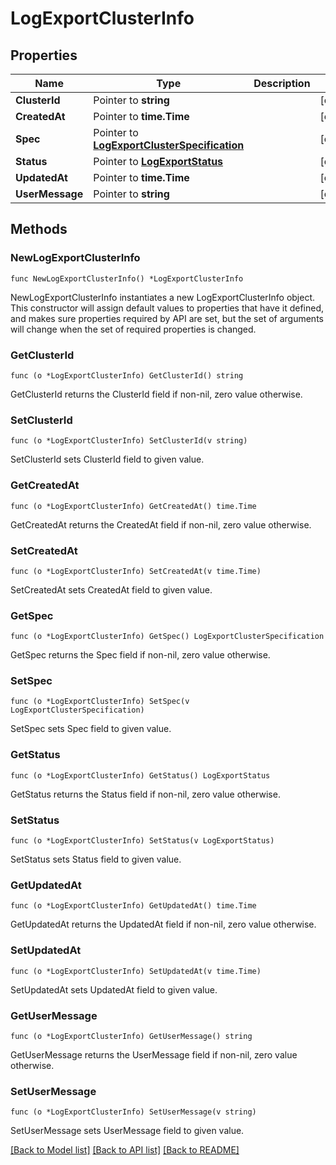 # LogExportClusterInfo

## Properties

Name | Type | Description | Notes
------------ | ------------- | ------------- | -------------
**ClusterId** | Pointer to **string** |  | [optional] 
**CreatedAt** | Pointer to **time.Time** |  | [optional] 
**Spec** | Pointer to [**LogExportClusterSpecification**](LogExportClusterSpecification.md) |  | [optional] 
**Status** | Pointer to [**LogExportStatus**](LogExportStatus.md) |  | [optional] 
**UpdatedAt** | Pointer to **time.Time** |  | [optional] 
**UserMessage** | Pointer to **string** |  | [optional] 

## Methods

### NewLogExportClusterInfo

`func NewLogExportClusterInfo() *LogExportClusterInfo`

NewLogExportClusterInfo instantiates a new LogExportClusterInfo object.
This constructor will assign default values to properties that have it defined,
and makes sure properties required by API are set, but the set of arguments
will change when the set of required properties is changed.

### GetClusterId

`func (o *LogExportClusterInfo) GetClusterId() string`

GetClusterId returns the ClusterId field if non-nil, zero value otherwise.

### SetClusterId

`func (o *LogExportClusterInfo) SetClusterId(v string)`

SetClusterId sets ClusterId field to given value.

### GetCreatedAt

`func (o *LogExportClusterInfo) GetCreatedAt() time.Time`

GetCreatedAt returns the CreatedAt field if non-nil, zero value otherwise.

### SetCreatedAt

`func (o *LogExportClusterInfo) SetCreatedAt(v time.Time)`

SetCreatedAt sets CreatedAt field to given value.

### GetSpec

`func (o *LogExportClusterInfo) GetSpec() LogExportClusterSpecification`

GetSpec returns the Spec field if non-nil, zero value otherwise.

### SetSpec

`func (o *LogExportClusterInfo) SetSpec(v LogExportClusterSpecification)`

SetSpec sets Spec field to given value.

### GetStatus

`func (o *LogExportClusterInfo) GetStatus() LogExportStatus`

GetStatus returns the Status field if non-nil, zero value otherwise.

### SetStatus

`func (o *LogExportClusterInfo) SetStatus(v LogExportStatus)`

SetStatus sets Status field to given value.

### GetUpdatedAt

`func (o *LogExportClusterInfo) GetUpdatedAt() time.Time`

GetUpdatedAt returns the UpdatedAt field if non-nil, zero value otherwise.

### SetUpdatedAt

`func (o *LogExportClusterInfo) SetUpdatedAt(v time.Time)`

SetUpdatedAt sets UpdatedAt field to given value.

### GetUserMessage

`func (o *LogExportClusterInfo) GetUserMessage() string`

GetUserMessage returns the UserMessage field if non-nil, zero value otherwise.

### SetUserMessage

`func (o *LogExportClusterInfo) SetUserMessage(v string)`

SetUserMessage sets UserMessage field to given value.


[[Back to Model list]](../README.md#documentation-for-models) [[Back to API list]](../README.md#documentation-for-api-endpoints) [[Back to README]](../README.md)


